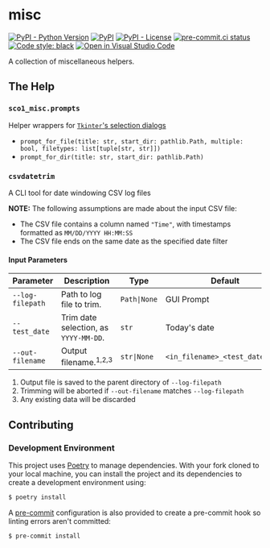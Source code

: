 # misc
[![PyPI - Python Version](https://img.shields.io/pypi/pyversions/sco1-misc)](https://pypi.org/project/sco1-misc/)
[![PyPI](https://img.shields.io/pypi/v/sco1-misc)](https://pypi.org/project/sco1-misc/)
[![PyPI - License](https://img.shields.io/pypi/l/sco1-misc?color=magenta)](https://github.com/sco1/sco1-misc/blob/main/LICENSE)
[![pre-commit.ci status](https://results.pre-commit.ci/badge/github/sco1/sco1-misc/main.svg)](https://results.pre-commit.ci/latest/github/sco1/sco1-misc/main)
[![Code style: black](https://img.shields.io/badge/code%20style-black-black)](https://github.com/psf/black)
[![Open in Visual Studio Code](https://img.shields.io/badge/Open%20in-VSCode.dev-blue)](https://vscode.dev/github.com/sco1/sco1-misc)

A collection of miscellaneous helpers.

## The Help
### `sco1_misc.prompts`
Helper wrappers for [`Tkinter`'s selection dialogs](https://docs.python.org/3/library/dialog.html)

  * `prompt_for_file(title: str, start_dir: pathlib.Path, multiple: bool, filetypes: list[tuple[str, str]])`
  * `prompt_for_dir(title: str, start_dir: pathlib.Path)`

### `csvdatetrim`
A CLI tool for date windowing CSV log files

**NOTE:** The following assumptions are made about the input CSV file:
  * The CSV file contains a column named `"Time"`, with timestamps formatted as `MM/DD/YYYY HH:MM:SS` 
  * The CSV file ends on the same date as the specified date filter

#### Input Parameters
| Parameter        | Description                           | Type         | Default                         |
|------------------|---------------------------------------|--------------|---------------------------------|
| `--log-filepath` | Path to log file to trim.             | `Path\|None` | GUI Prompt                      |
| `--test_date`    | Trim date selection, as `YYYY-MM-DD`. | `str`        | Today's date                    |
| `--out-filename` | Output filename.<sup>1,2,3</sup>      | `str\|None`  | `<in_filename>_<test_date>.csv` |

1. Output file is saved to the parent directory of `--log-filepath`
2. Trimming will be aborted if `--out-filename` matches `--log-filepath`
3. Any existing data will be discarded

## Contributing
### Development Environment
This project uses [Poetry](https://python-poetry.org/) to manage dependencies. With your fork cloned to your local machine, you can install the project and its dependencies to create a development environment using:

```bash
$ poetry install
```

A [pre-commit](https://pre-commit.com) configuration is also provided to create a pre-commit hook so linting errors aren't committed:

```bash
$ pre-commit install
```
